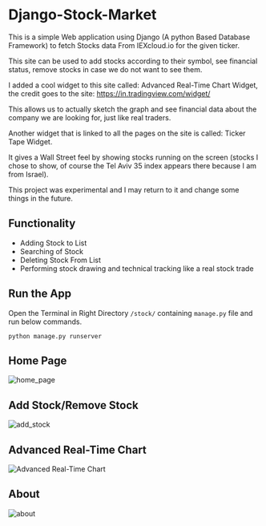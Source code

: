 # Django-Stock-Market

This is a simple Web application using Django (A python Based Database Framework) to fetch Stocks data From IEXcloud.io for the given ticker.

This site can be used to add stocks according to their symbol, see financial status, remove stocks in case we do not want to see them.

I added a cool widget to this site called: Advanced Real-Time Chart Widget, the credit goes to the site: https://in.tradingview.com/widget/

This allows us to actually sketch the graph and see financial data about the company we are looking for, just like real traders.

Another widget that is linked to all the pages on the site is called: Ticker Tape Widget.

It gives a Wall Street feel by showing stocks running on the screen (stocks I chose to show, of course the Tel Aviv 35 index appears there because I am from Israel).

This project was experimental and I may return to it and change some things in the future.

<h2> Functionality </h2>

<ul>

<li> Adding Stock to List </li>

<li> Searching of Stock </li>

<li> Deleting Stock From List </li>

<li> Performing stock drawing and technical tracking like a real stock trade </li>

</ul>

<h2>Run the App</h2> 

Open the Terminal in Right Directory <code>/stock/</code> containing <code>manage.py</code> file and run below commands.

<code>python manage.py runserver</code>

<h2>Home Page</h2>

![home_page](https://user-images.githubusercontent.com/70663809/98426648-4d622300-20a2-11eb-8c17-e2156df20cbc.jpg)

<h2>Add Stock/Remove Stock</h2>

![add_stock](https://user-images.githubusercontent.com/70663809/98426699-89958380-20a2-11eb-802a-76f85ecb450a.jpg)

<h2>Advanced Real-Time Chart</h2>

![Advanced Real-Time Chart](https://user-images.githubusercontent.com/70663809/98426728-b47fd780-20a2-11eb-865c-eee92a0fdf7a.jpg)

<h2>About</h2>

![about](https://user-images.githubusercontent.com/70663809/98426743-bfd30300-20a2-11eb-9271-67c54e3b5844.jpg)
